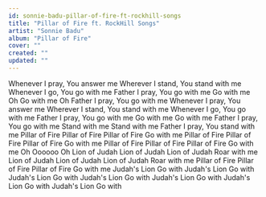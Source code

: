 ```yaml
---
id: sonnie-badu-pillar-of-fire-ft-rockhill-songs
title: "Pillar of Fire ft. RockHill Songs"
artist: "Sonnie Badu"
album: "Pillar of Fire"
cover: ""
created: ""
updated: ""
---
```


Whenever I pray, You answer me
Wherever I stand, You stand with me
Whenever I go, You go with me
Father I pray, You go with me
Go with me
Oh Go with me
Oh Father I pray,
You go with me
Whenever I pray, You answer me
Wherever I stand, You stand with me
Whenever I go, You go with me
Father I pray, You go with me
Go with me
Go with me
Father I pray, You go with me
Stand with me
Stand with me
Father I pray, You stand with me
Pillar of Fire
Pillar of Fire
Pillar of Fire
Go with me
Pillar of Fire
Pillar of Fire
Pillar of Fire
Go with me
Pillar of Fire
Pillar of Fire
Pillar of Fire
Go with me
Oh Oooooo Oh
Lion of Judah
Lion of Judah
Lion of Judah
Roar with me
Lion of Judah
Lion of Judah
Lion of Judah
Roar with me
Pillar of Fire
Pillar of Fire
Pillar of Fire
Go with me
Judah's Lion
Go with
Judah's Lion
Go with
Judah's Lion
Go with
Judah's Lion
Go with
Judah's Lion
Go with
Judah's Lion
Go with
Judah's Lion
Go with